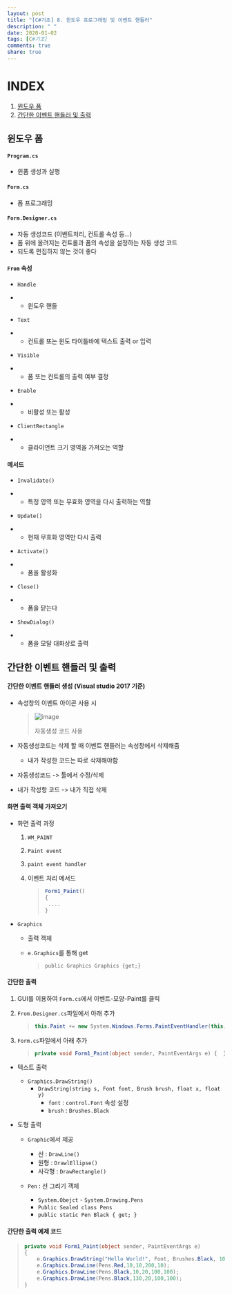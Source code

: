 ```yaml
---
layout: post
title: "[C#기초] 8. 윈도우 프로그래밍 및 이벤트 핸들러"
description: " "
date: 2020-01-02
tags: [C#기초]
comments: true
share: true
---
```


# INDEX

1. [윈도우 폼](#윈도우-폼)
2. [간단한 이벤트 핸들러 및 출력](#간단한-이벤트-핸들러-및-출력)



## 윈도우 폼

#### `Program.cs`

- 윈폼 생성과 실행

 

#### `Form.cs`

- 폼 프로그래밍

 

#### `Form.Designer.cs`

- 자동 생성코드 (이벤트처리, 컨트롤 속성 등…)
- 폼 위에 올려지는 컨트롤과 폼의 속성을 설정하는 자동 생성 코드
- 되도록 편집하지 않는 것이 좋다

 

#### `From` 속성

- `Handle`

- - 윈도우 핸들

- `Text`

- - 컨트롤 또는 윈도 타이틀바에 텍스트 출력 or 입력

- `Visible`

- - 폼 또는 컨트롤의 출력 여부 결정

- `Enable`

- -  비활성 또는 활성

- `ClientRectangle`

- - 클라이언트 크기 영역을 가져오는 역할

 

#### 메서드

- `Invalidate()`

- - 특정 영역 또는 무효화 영역을 다시 출력하는 역할

- `Update()`

- - 현재 무효화 영역만 다시 출력

- `Activate()`

- - 폼을 활성화

- `Close()`

- - 폼을 닫는다

- `ShowDialog()`

- - 폼을 모달 대화상로 출력

## 간단한 이벤트 핸들러 및 출력

#### 간단한 이벤트 핸들러 생성 (Visual studio 2017 기준)

* 속성창의 이벤트 아이콘 사용 시

  > ![image](https://github.com/colinch4/colinch4.github.io/blob/master/_posts/2020/C%23/이벤트핸들러_1.png?raw=true)
  >
  > 자동생성 코드 사용

* 자동생성코드는 삭제 할 때 이벤트 핸들러는 속성창에서 삭제해줌
  * 내가 작성한 코드는 따로 삭제해야함
* 자동생성코드 -> 툴에서 수정/삭제
* 내가 작성항 코드 -> 내가 직접 삭제



#### 화면 출력 객체 가져오기

* 화면 출력 과정

  1. `WM_PAINT`

  2. `Paint event`

  3. `paint event handler`

  4. 이벤트 처리 메서드

     > ```c#
     > Form1_Paint()
     > {
     > 	....
     > }
     > ```

* `Graphics`

  * 출력 객체

  * `e.Graphics`를 통해 get

    > `public Graphics Graphics {get;}`

#### 간단한 출력

1. GUI를 이용하여 `Form.cs`에서 이벤트-모양-Paint를 클릭

2. `From.Designer.cs`파일에서 아래 추가

   > ```c#
   > this.Paint += new System.Windows.Forms.PaintEventHandler(this.Form1_Paint);
   > ```

3. `Form.cs`파일에서 아래 추가

   > ```c#
   > private void Form1_Paint(object sender, PaintEventArgs e) {  }
   > ```

* 텍스트 출력

  * `Graphics.DrawString()`
    * `DrawString(string s, Font font, Brush brush, float x, float y)`
      * `font` : `control.Font` 속성 설정
      * `brush` : `Brushes.Black`

* 도형 출력

  * `Graphic`에서 제공

    * 선 : `DrawLine()`
    * 원형 : `DrawlEllipse()`
    * 사각형 : `DrawRectangle()`

  * `Pen` : 선 그리기 객체

    * `System.Obejct` - `System.Drawing.Pens`

    - `Public Sealed class Pens`
    - `public static Pen Black { get; }`

#### 간단한 출력 예제 코드

> ```c#
> private void Form1_Paint(object sender, PaintEventArgs e) 
> {
>     e.Graphics.DrawString("Hello World!", Font, Brushes.Black, 10, 10);
>     e.Graphics.DrawLine(Pens.Red,10,10,200,10);
>     e.Graphics.DrawLine(Pens.Black,10,20,100,100);
>     e.Graphics.DrawLine(Pens.Black,130,20,100,100);
> }
> ```

